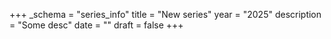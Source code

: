 +++
_schema = "series_info"
title = "New series"
year = "2025"
description = "Some desc"
date = ""
draft = false
+++
